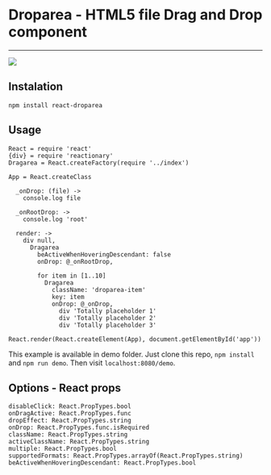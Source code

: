 # Droparea - HTML5 file Drag and Drop component
-----
![](https://upx.cz/286)

## Instalation

`npm install react-droparea`

## Usage

    React = require 'react'
    {div} = require 'reactionary'
    Dragarea = React.createFactory(require '../index')
    
    App = React.createClass
    
      _onDrop: (file) ->
        console.log file
    
      _onRootDrop: ->
        console.log 'root'
    
      render: ->
        div null,
          Dragarea
            beActiveWhenHoveringDescendant: false
            onDrop: @_onRootDrop,
    
            for item in [1..10]
              Dragarea
                className: 'droparea-item'
                key: item
                onDrop: @_onDrop,
                  div 'Totally placeholder 1'
                  div 'Totally placeholder 2'
                  div 'Totally placeholder 3'
    
    React.render(React.createElement(App), document.getElementById('app'))
    
This example is available in demo folder. Just clone this repo, `npm install` and `npm run demo`.
Then visit `localhost:8080/demo`.
    
## Options - React props

    disableClick: React.PropTypes.bool
    onDragActive: React.PropTypes.func
    dropEffect: React.PropTypes.string
    onDrop: React.PropTypes.func.isRequired
    className: React.PropTypes.string
    activeClassName: React.PropTypes.string
    multiple: React.PropTypes.bool
    supportedFormats: React.PropTypes.arrayOf(React.PropTypes.string)
    beActiveWhenHoveringDescendant: React.PropTypes.bool
